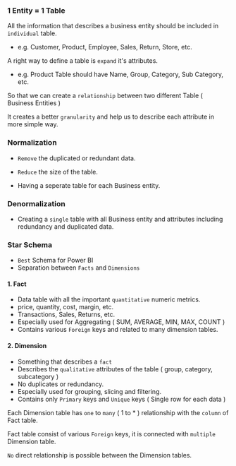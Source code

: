 ### 1 Entity = 1 Table

All the information that describes a business entity should be included in `individual` table.

- e.g. Customer, Product, Employee, Sales, Return, Store, etc.

A right way to define a table is `expand` it's attributes.

- e.g. Product Table should have Name, Group, Category, Sub Category, etc.

So that we can create a `relationship` between two different Table ( Business Entities )

It creates a better `granularity` and help us to describe each attribute in more simple way.

### Normalization

- `Remove` the duplicated or redundant data.

- `Reduce` the size of the table.

- Having a seperate table for each Business entity.

### Denormalization

- Creating a `single` table with all Business entity and attributes including redundancy and duplicated data.

### Star Schema

- `Best` Schema for Power BI
- Separation between `Facts` and `Dimensions`

#### 1. Fact 
- Data table with all the important `quantitative` numeric metrics.  
- price, quantity, cost, margin, etc.
- Transactions, Sales, Returns, etc.
- Especially used for Aggregating ( SUM, AVERAGE, MIN, MAX, COUNT )
- Contains various `Foreign` keys and related to many dimension tables. 

#### 2. Dimension
- Something that describes a `fact`
- Describes the `qualitative` attributes of the table ( group, category, subcategory )
- No duplicates or redundancy.
- Especially used for grouping, slicing and filtering.
- Contains only `Primary` keys and `Unique` keys ( Single row for each data )

Each Dimension table has `one` to `many` ( 1 to * ) relationship with the `column` of Fact table.

Fact table consist of various `Foreign` keys, it is connected with `multiple` Dimension table. 

`No` direct relationship is possible between the Dimension tables. 
